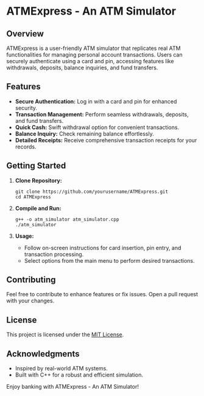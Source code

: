 # ATMExpress - An ATM Simulator

## Overview
ATMExpress is a user-friendly ATM simulator that replicates real ATM functionalities for managing personal account transactions. Users can securely authenticate using a card and pin, accessing features like withdrawals, deposits, balance inquiries, and fund transfers.

## Features
- **Secure Authentication:** Log in with a card and pin for enhanced security.
- **Transaction Management:** Perform seamless withdrawals, deposits, and fund transfers.
- **Quick Cash:** Swift withdrawal option for convenient transactions.
- **Balance Inquiry:** Check remaining balance effortlessly.
- **Detailed Receipts:** Receive comprehensive transaction receipts for your records.

## Getting Started
1. **Clone Repository:**
   ```
   git clone https://github.com/yourusername/ATMExpress.git
   cd ATMExpress
   ```

2. **Compile and Run:**
   ```
   g++ -o atm_simulator atm_simulator.cpp
   ./atm_simulator
   ```

3. **Usage:**
   - Follow on-screen instructions for card insertion, pin entry, and transaction processing.
   - Select options from the main menu to perform desired transactions.

## Contributing
Feel free to contribute to enhance features or fix issues. Open a pull request with your changes.

## License
This project is licensed under the [MIT License](LICENSE).

## Acknowledgments
- Inspired by real-world ATM systems.
- Built with C++ for a robust and efficient simulation.

Enjoy banking with ATMExpress - An ATM Simulator!
